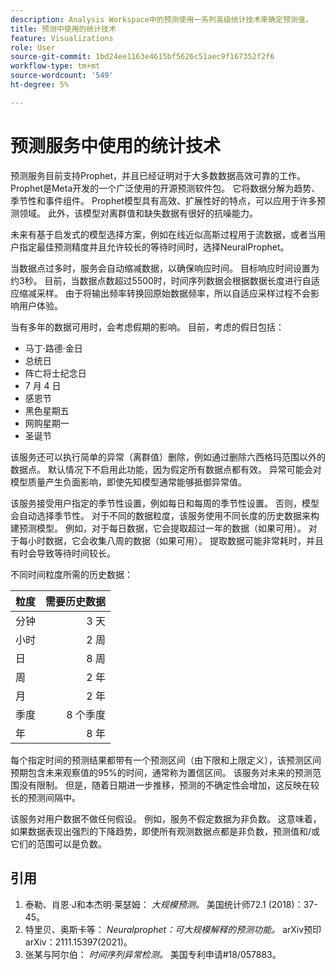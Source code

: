 ```yaml
---
description: Analysis Workspace中的预测使用一系列高级统计技术来确定预测值。
title: 预测中使用的统计技术
feature: Visualizations
role: User
source-git-commit: 1bd24ee1163e4615bf5626c51aec9f167352f2f6
workflow-type: tm+mt
source-wordcount: '549'
ht-degree: 5%

---
```



# 预测服务中使用的统计技术

预测服务目前支持Prophet，并且已经证明对于大多数数据高效可靠的工作。 Prophet是Meta开发的一个广泛使用的开源预测软件包。 它将数据分解为趋势、季节性和事件组件。 Prophet模型具有高效、扩展性好的特点，可以应用于许多预测领域。 此外，该模型对离群值和缺失数据有很好的抗噪能力。

未来有基于启发式的模型选择方案，例如在线近似高斯过程用于流数据，或者当用户指定最佳预测精度并且允许较长的等待时间时，选择NeuralProphet。

当数据点过多时，服务会自动缩减数据，以确保响应时间。 目标响应时间设置为约3秒。 目前，当数据点数超过5500时，时间序列数据会根据数据长度进行自适应缩减采样。 由于将输出频率转换回原始数据频率，所以自适应采样过程不会影响用户体验。

当有多年的数据可用时，会考虑假期的影响。 目前，考虑的假日包括：

* 马丁·路德·金日
* 总统日
* 阵亡将士纪念日
* 7 月 4 日
* 感恩节
* 黑色星期五
* 网购星期一
* 圣诞节

该服务还可以执行简单的异常（离群值）删除，例如通过删除六西格玛范围以外的数据点。 默认情况下不启用此功能，因为假定所有数据点都有效。 异常可能会对模型质量产生负面影响，即使先知模型通常能够抵御异常值。

该服务接受用户指定的季节性设置，例如每日和每周的季节性设置。 否则，模型会自动选择季节性。 对于不同的数据粒度，该服务使用不同长度的历史数据来构建预测模型。 例如，对于每日数据，它会提取超过一年的数据（如果可用）。 对于每小时数据，它会收集八周的数据（如果可用）。 提取数据可能非常耗时，并且有时会导致等待时间较长。

不同时间粒度所需的历史数据：

| 粒度 | 需要历史数据 |
|---|--:|
| 分钟 | 3 天 |
| 小时 | 2 周 |
| 日 | 8 周 |
| 周 | 2 年 |
| 月 | 2 年 |
| 季度 | 8 个季度 |
| 年 | 8 年 |


每个指定时间的预测结果都带有一个预测区间（由下限和上限定义），该预测区间预期包含未来观察值的95%的时间，通常称为置信区间。 该服务对未来的预测范围没有限制。 但是，随着日期进一步推移，预测的不确定性会增加，这反映在较长的预测间隔中。

该服务对用户数据不做任何假设。 例如，服务不假定数据为非负数。 这意味着，如果数据表现出强烈的下降趋势，即使所有观测数据点都是非负数，预测值和/或它们的范围可以是负数。


## 引用

1. 泰勒、肖恩·J和本杰明·莱瑟姆： *大规模预测。* 美国统计师72.1 (2018)：37-45。
1. 特里贝、奥斯卡等： *Neuralprophet：可大规模解释的预测功能。* arXiv预印arXiv：2111.15397(2021)。
1. 张某与阿尔伯： *时间序列异常检测。* 美国专利申请#18/057883。

